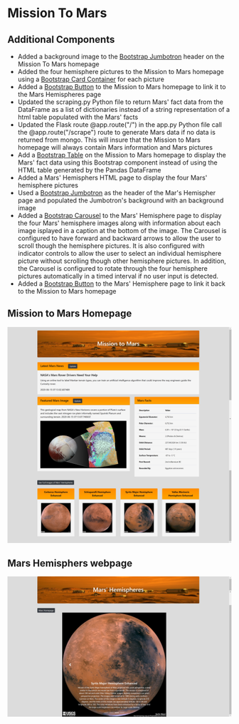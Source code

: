 # Mission To Mars
## Additional Components 
* Added a background image to the [Bootstrap Jumbotron](https://getbootstrap.com/docs/4.0/components/jumbotron/) header on the Mission To Mars homepage 
* Added the four hemisphere pictures to the Mission to Mars homepage using a [Bootstrap Card Container](https://getbootstrap.com/docs/4.0/components/card/#example) for each picture
* Added a [Bootstrap Button](https://getbootstrap.com/docs/4.0/components/buttons/#examples) to the Mission to Mars homepage to link it to the Mars Hemispheres page
* Updated the scraping.py Python file to return Mars' fact data from the DataFrame as a list of dictionaries instead of a string representation of a html table populated with the Mars' facts
* Updated the Flask route @app.route("/") in the app.py Python file call the  @app.route("/scrape") route to generate Mars data if no data is returned from mongo. This will insure that the Mission to Mars homepage will always contain Mars information and Mars pictures
* Add a [Bootstrap Table](https://getbootstrap.com/docs/4.0/content/tables/#examples) on the Mission to Mars homepage to display the Mars' fact data using this Bootstrap component instead of using the HTML table generated by the Pandas DataFrame
* Added a Mars' Hemisphers HTML page to display the four Mars' hemisphere pictures 
* Used a [Bootstrap Jumbotron](https://getbootstrap.com/docs/4.0/components/jumbotron/) as the header of the Mar's Hemispher page and populated the Jumbotron's background with an background image
* Added a [Bootstrap Carousel](https://getbootstrap.com/docs/4.5/components/carousel/) to the Mars' Hemisphere page to display the four Mars' hemisphere images along with information about each image isplayed in a caption at the bottom of the image. The Carousel is configured to have forward and backward arrows to allow the user to scroll though the hemisphere pictures. It is also configured with indicator controls to allow the user to select an individual hemisphere picture without scrolling though other hemisphere pictures. In addition, the Carousel is configured to rotate through the four hemisphere pictures automatically in a timed interval if no user input is detected.
* Added a [Bootstrap Button](https://getbootstrap.com/docs/4.0/components/buttons/#examples) to the Mars' Hemisphere page to link it back to the Mission to Mars homepage


## Mission to Mars Homepage
<img src="https://github.com/berndab/mission_to_mars/blob/master/screenshots/homepage.jpg" />

## Mars Hemisphers webpage
<img src="https://github.com/berndab/mission_to_mars/blob/master/screenshots/mars_hemisphere_pages.jpg" />
